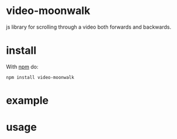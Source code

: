 # video-moonwalk
js library for scrolling through a video both forwards and backwards.

# install

With [npm](http://npmjs.org) do:

```
npm install video-moonwalk
```

# example

# usage





